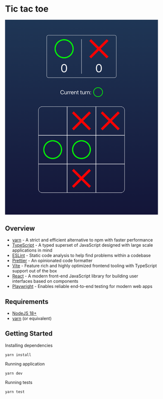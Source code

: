 # Tic tac toe

![](/preview.png)

## Overview

- [yarn](https://yarnpkg.com/) - A strict and efficient alternative to npm with faster performance
- [TypeScript](https://www.typescriptlang.org) - A typed superset of JavaScript designed with large scale applications in mind
- [ESLint](https://eslint.org) - Static code analysis to help find problems within a codebase
- [Prettier](https://prettier.io) - An opinionated code formatter
- [Vite](https://vitejs.dev) - Feature rich and highly optimized frontend tooling with TypeScript support out of the box
- [React](https://react.dev) - A modern front-end JavaScript library for building user interfaces based on components
- [Playwright](https://playwright.dev) - Enables reliable end-to-end testing for modern web apps

## Requirements

- [NodeJS 18+](https://nodejs.org/en)
- [yarn](https://yarnpkg.com/) (or equivalent)

## Getting Started

Installing dependencies

```
yarn install
```

Running application

```
yarn dev
```

Running tests

```
yarn test
```
